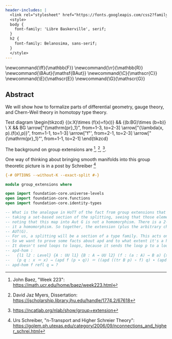 ```yaml
---
header-includes: |
  <link rel="stylesheet" href="https://fonts.googleapis.com/css2?family=Libre+Baskerville&family=Belanosima">
  <style>
  body {
    font-family: 'Libre Baskerville', serif;
  }
  h2 {
    font-family: Belanosima, sans-serif;
  }
  </style>
---
```

[//]: # "https://pandoc.org/MANUAL.html"

\newcommand{\ff}{\mathbb{F}}
\newcommand{\rr}{\mathbb{R}}
\newcommand{\BAut}{\mathsf{BAut}}
\newcommand{\C}{\mathscr{C}}
\newcommand{\E}{\mathscr{E}}
\newcommand{\G}{\mathscr{G}}

## Abstract

We will show how to formalize parts of differential geometry, gauge theory, and Chern-Weil theory in homotopy type theory.

Test diagram
\begin{tikzcd}
	{(x:X)\times (f(x)=f(x))} && {(b:BG)\times (b=b)} \\
	X && BG
	\arrow["{\mathrm{pr}_1}", from=1-3, to=2-3]
	\arrow["{\lambda(x, p).(f(x),p)}", from=1-1, to=1-3]
	\arrow["f"', from=2-1, to=2-3]
	\arrow["{\mathrm{pr}_1}"', from=1-1, to=2-1]
\end{tikzcd}

The background on group extensions are [^baez_schreier], [^myers_schreier], [^nlab_group_ext].

[^baez_schreier]: John Baez, "Week 223": https://math.ucr.edu/home/baez/week223.html
[^myers_schreier]: David Jaz Myers, Dissertation: https://jscholarship.library.jhu.edu/handle/1774.2/67618
[^nlab_group_ext]: https://ncatlab.org/nlab/show/group+extension

One way of thinking about bringing smooth manifolds into this group theoretic picture is in a post by Schreiber [^schreiber_atiyah]

[^schreiber_atiyah]: Urs Schreiber, "n-Transport and Higher Schreier Theory": https://golem.ph.utexas.edu/category/2006/09/nconnections_and_higher_schrei.html

```agda
{-# OPTIONS --without-K --exact-split #-}

module group_extensions where

open import foundation-core.universe-levels
open import foundation-core.functions
open import foundation-core.identity-types

-- What is the analogue in HoTT of the fact from group extensions that we classify an extension by 
-- taking a set-based section of the splitting, seeing that those elements act on the left hand group,
-- noting that this map into Aut G is not a homomorphism. There is a 2-cell that we can conjugate with that makes
-- it a homomorphism. So together, the extension (plus the arbitrary choice of splitting) yeilds a 2-map to the 2-group
-- AUT(G).
-- For us, a splitting will be a section of a type family. This acts on loops with apd.
-- So we want to prove some facts about apd and to what extent it's a homomorphism of loops.
-- It doesn't send loops to loops, because it sends the loop p to a loop from fx to ap p fx.
-- apd-hom :
--   {l1 l2 : Level} {A : UU l1} {B : A → UU l2} (f : (a : A) → B a) {x : A}
--   (p q : x ＝ x) → (apd f (p ∙ q)) ＝ ((apd ((tr B p) ∘ f) q) ∙ (apd (f) p))
-- apd-hom f refl q = ?

```
